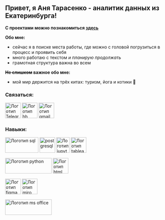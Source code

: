 ## Привет, я Аня Тарасенко - аналитик данных из Екатеринбурга!

**С проектами можно познакомиться <a href="https://github.com/tarasenkoannaa/projects">здесь</a>**

**Обо мне:**
- сейчас я в поиске места работы, где можно с головой погрузиться в процесс и проявить себя
- много работаю с текстом *и планирую продолжать*
- грамотная структура важна во всем

**~~Не слишком~~ важное обо мне:**
- мой мир держится на трёх китах: туризм, йога и котики 💪

### Связаться:

<a href="https://t.me/anyamnogobukv"><img src="https://upload.wikimedia.org/wikipedia/commons/thumb/8/82/Telegram_logo.svg/1200px-Telegram_logo.svg.png" alt="Логотип Telegram" width=50 height=50></a>  <a href="https://hh.ru/resume/cba8332fff0e3dddd00039ed1f4a74744c3352?from=share_ios"><img src="https://upload.wikimedia.org/wikipedia/commons/thumb/7/79/HeadHunter_logo.png/480px-HeadHunter_logo.png" alt="Логотип hh" width=50 height=50></a>  <a href="mailto:ann644090@gmail.com"><img src="https://cdn.icon-icons.com/icons2/2631/PNG/512/gmail_new_logo_icon_159149.png" alt="Логотип gmail" width=50 height=50></a>

### Навыки:
<img src="https://qarocks.ru/wp-content/uploads/2023/12/image-50-2.png" alt="Логотип sql" width=107 height=50> <img src="https://upload.wikimedia.org/wikipedia/commons/thumb/2/29/Postgresql_elephant.svg/800px-Postgresql_elephant.svg.png" alt="postgresql" width=50 height=50>      <img src="https://upload.wikimedia.org/wikipedia/commons/thumb/3/38/Jupyter_logo.svg/1767px-Jupyter_logo.svg.png" alt="Логотип jupyter" width=43 height=50>  <img src="https://cdn.worldvectorlogo.com/logos/tableau-software.svg" alt="Логотип tableau" width=50 height=50>  

<img src="https://encrypted-tbn0.gstatic.com/images?q=tbn:ANd9GcTF92cQQ4NZcQqHvhn7tpFJubjqObfe3s2hgw&s" alt="Логотип python" width=150 height=50> <img src="https://upload.wikimedia.org/wikipedia/commons/thumb/6/61/HTML5_logo_and_wordmark.svg/2048px-HTML5_logo_and_wordmark.svg.png" alt="Логотип html" width=50 height=50>  

<img src="https://cdn.icon-icons.com/icons2/2429/PNG/512/figma_logo_icon_147289.png" alt="Логотип figma" width=50 height=50> <img src="https://habrastorage.org/getpro/moikrug/uploads/company/100/004/390/5/logo/medium_05f9acd566a8a72dbaa07fa0f89f7c9d.png" alt="Логотип miro" width=50 height=50>  

<img src="https://upload.wikimedia.org/wikipedia/commons/thumb/4/4f/Microsoft_Office_2013-2019_logo_and_wordmark.svg/2560px-Microsoft_Office_2013-2019_logo_and_wordmark.svg.png" alt="Логотип ms office" width=150 height=50> 
